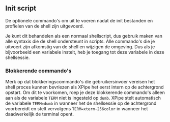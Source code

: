 ## Init script

De optionele commando's om uit te voeren nadat de init bestanden en profielen van de shell zijn uitgevoerd.

Je kunt dit behandelen als een normaal shellscript, dus gebruik maken van alle syntaxis die de shell ondersteunt in scripts. Alle commando's die je uitvoert zijn afkomstig van de shell en wijzigen de omgeving. Dus als je bijvoorbeeld een variabele instelt, heb je toegang tot deze variabele in deze shellsessie.

### Blokkerende commando's

Merk op dat blokkeringscommando's die gebruikersinvoer vereisen het shell proces kunnen bevriezen als XPipe het eerst intern op de achtergrond opstart. Om dit te voorkomen, roep je deze blokkerende commando's alleen aan als de variabele `TERM` niet is ingesteld op `dumb`. XPipe stelt automatisch de variabele `TERM=dumb` in wanneer het de shellsessie op de achtergrond voorbereidt en stelt vervolgens `TERM=xterm-256color` in wanneer het daadwerkelijk de terminal opent.